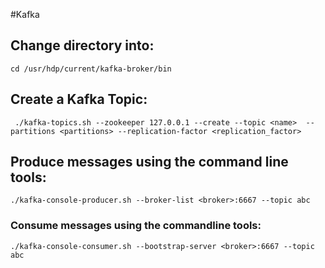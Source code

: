 #Kafka

## Change directory into: 
```cd /usr/hdp/current/kafka-broker/bin```

## Create a Kafka Topic: 
``` ./kafka-topics.sh --zookeeper 127.0.0.1 --create --topic <name>  --partitions <partitions> --replication-factor <replication_factor>```

## Produce messages using the command line tools: 
```./kafka-console-producer.sh --broker-list <broker>:6667 --topic abc ```

###     Consume messages using the commandline tools: 
```./kafka-console-consumer.sh --bootstrap-server <broker>:6667 --topic abc ```